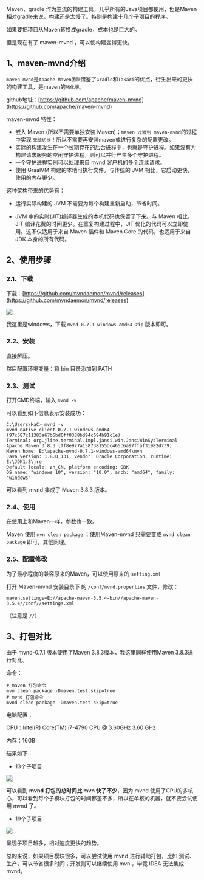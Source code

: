 Maven、gradle 作为主流的构建工具，几乎所有的Java项目都使用，但是Maven相对gradle来说，构建还是太慢了。特别是构建十几个子项目的程序。

如果要把项目从Maven转换成gradle，成本也是巨大的。

但是现在有了 maven-mvnd ，可以使构建变得更快。

## 1、maven-mvnd介绍

`maven-mvnd`是`Apache Maven团队`借鉴了`Gradle`和`Takari`的优点，衍生出来的更快的构建工具，是maven的`强化版`。

github地址：[https://github.com/apache/maven-mvnd](https://github.com/apache/maven-mvnd)

maven-mvnd 特性：

- 嵌入 Maven (所以不需要单独安装 Maven)；`maven 过渡到 maven-mvnd`的过程中实现 `无缝切换`！所以不需要再安装maven或进行复杂的配置更改。
- 实际的构建发生在一个长期存在的后台进程中，也就是守护进程。如果没有为构建请求服务的空闲守护进程，则可以并行产生多个守护进程。
- 一个守护进程实例可以处理来自 mvnd 客户机的多个连续请求。
- 使用 GraalVM 构建的本地可执行文件。与传统的 JVM 相比，它启动更快，使用的内存更少。

这种架构带来的优势有：

- 运行实际构建的 JVM 不需要为每个构建重新启动，节省时间。

- JVM 中的实时(JIT)编译器生成的本机代码也保留了下来。与 Maven 相比，JIT 编译花费的时间更少。在重复构建过程中，JIT 优化的代码可以立即使用。这不仅适用于来自 Maven 插件和 Maven Core 的代码，也适用于来自 JDK 本身的所有代码。



## 2、使用步骤

### 2.1、下载

下载：[https://github.com/mvndaemon/mvnd/releases](https://github.com/mvndaemon/mvnd/releases)

![](https://cdn.jsdelivr.net/gh/DogerRain/image@main/Home/image-20220309150339060.png)

我这里是windows，下载 `mvnd-0.7.1-windows-amd64.zip` 版本即可。

### 2.2、安装

直接解压。

然后配置环境变量：将 bin 目录添加到 PATH

### 2.3、测试

打开CMD终端，输入 `mvnd -v`

可以看到如下信息表示安装成功：

```shell
C:\Users\HaC> mvnd -v
mvnd native client 0.7.1-windows-amd64 (97c587c11383a67b5bd0ff8388bd94c694b91c1e)
Terminal: org.jline.terminal.impl.jansi.win.JansiWinSysTerminal
Apache Maven 3.8.3 (ff8e977a158738155dc465c6a97ffaf31982d739)
Maven home: E:\apache-mvnd-0.7.1-windows-amd64\mvn
Java version: 1.8.0_131, vendor: Oracle Corporation, runtime: E:\JDK1.8\jre
Default locale: zh_CN, platform encoding: GBK
OS name: "windows 10", version: "10.0", arch: "amd64", family: "windows"
```

可以看到 mvnd 集成了 Maven 3.8.3 版本。

### 2.4、使用

在使用上和Maven一样，参数也一致。

Maven 使用 `mvn clean package` ；使用Maven-mvnd 只需要变成 `mvnd clean package` 即可，其他同理。

### 2.5、配置修改

为了最小程度的兼容原来的Maven，可以使用原来的 `setting.xml` 

打开 Maven-mvnd 安装目录下 的 `/conf/mvnd.properties` 文件，修改：

```properties
maven.settings=E://apache-maven-3.5.4-bin//apache-maven-3.5.4//conf//settings.xml
```

（注意是 `//`）

## 3、打包对比

由于 mvnd-0.7.1 版本使用了Maven 3.8.3版本，我这里同样使用Maven 3.8.3进行对比。

命令：

```shell
# maven 打包命令
mvn clean package -Dmaven.test.skip=true
# mvnd 打包命令
mvnd clean package -Dmaven.test.skip=true
```

电脑配置：

CPU：Intel(R) Core(TM) i7-4790 CPU @ 3.60GHz   3.60 GHz

内存：16GB

结果如下：

- 13个子项目

![](https://cdn.jsdelivr.net/gh/DogerRain/image@main/Home/image-2022-03-09-1646811043.png)

可以看到 **mvnd 打包的总时间比 mvn 快了不少**，因为 mvnd 使用了CPU的多核心，可以看到每个子模块打包的时间都差不多，所以在单核的机器，就不要尝试使用 mvnd 了。

- 19个子项目

![](https://cdn.jsdelivr.net/gh/DogerRain/image@main/Home/image-2022-03-09-1646817991.png)

呈现子项目越多，相对速度更快的趋势。



总的来说，如果项目模块很多，可以尝试使用 mvnd 进行辅助打包，比如 测试、生产，可以节省很多时间；开发则可以继续使用 mvn ，毕竟 IDEA 无法集成 mvnd。

